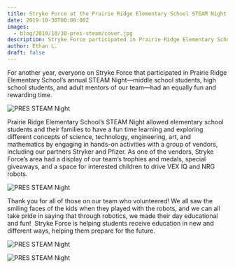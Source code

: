 ```yaml
---
title: Stryke Force at the Prairie Ridge Elementary School STEAM Night
date: 2019-10-30T00:00:00Z
images:
  - blog/2019/10/30-pres-steam/cover.jpg
description: Stryke Force participated in Prairie Ridge Elementary School’s 2019 STEAM Night
author: Ethan L.
draft: false
---
```


For another year, everyone on Stryke Force that participated in Prairie Ridge Elementary School’s annual STEAM Night—middle school students, high school students, and adult mentors of our team—had an equally fun and rewarding time.

<!--more-->

![PRES STEAM Night](https://photos.smugmug.com/photos/i-BDr9jM9/0/270eeae0/M/i-BDr9jM9-M.jpg)

Prairie Ridge Elementary School’s STEAM Night allowed elementary school students and their families to have a fun time learning and exploring different concepts of science, technology, engineering, art, and mathematics by engaging in hands-on activities with a group of vendors, including our partners Stryker and Pfizer. As one of the vendors, Stryke Force’s area had a display of our team’s trophies and medals, special giveaways, and a space for interested children to drive VEX IQ and NRG robots.

![PRES STEAM Night](https://photos.smugmug.com/photos/i-k4Q4HhT/0/1144746c/M/i-k4Q4HhT-M.jpg)

Thank you for all of those on our team who volunteered! We all saw the smiling faces of the kids when they played with the robots, and we can all take pride in saying that through robotics, we made their day educational and fun! 
Stryke Force is helping students receive education in new and different ways, helping them prepare for the future.

![PRES STEAM Night](https://photos.smugmug.com/photos/i-BsQqcDf/0/2e5f737d/M/i-BsQqcDf-M.jpg)

<p></p>

![PRES STEAM Night](https://photos.smugmug.com/photos/i-KFtBrq7/0/636a4d0b/M/i-KFtBrq7-M.jpg)
